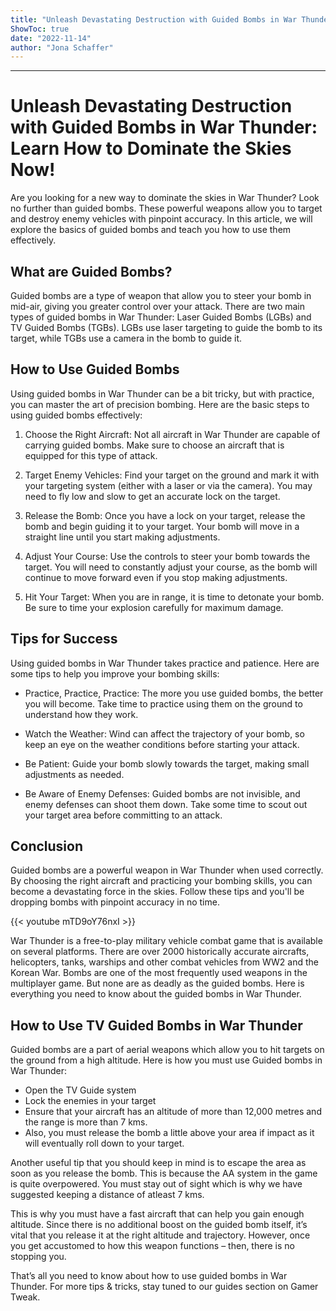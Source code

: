 ```yaml
---
title: "Unleash Devastating Destruction with Guided Bombs in War Thunder: Learn How to Dominate the Skies Now!"
ShowToc: true 
date: "2022-11-14"
author: "Jona Schaffer"
---
```

*****
# Unleash Devastating Destruction with Guided Bombs in War Thunder: Learn How to Dominate the Skies Now!

Are you looking for a new way to dominate the skies in War Thunder? Look no further than guided bombs. These powerful weapons allow you to target and destroy enemy vehicles with pinpoint accuracy. In this article, we will explore the basics of guided bombs and teach you how to use them effectively.

## What are Guided Bombs?

Guided bombs are a type of weapon that allow you to steer your bomb in mid-air, giving you greater control over your attack. There are two main types of guided bombs in War Thunder: Laser Guided Bombs (LGBs) and TV Guided Bombs (TGBs). LGBs use laser targeting to guide the bomb to its target, while TGBs use a camera in the bomb to guide it.

## How to Use Guided Bombs

Using guided bombs in War Thunder can be a bit tricky, but with practice, you can master the art of precision bombing. Here are the basic steps to using guided bombs effectively:

1. Choose the Right Aircraft: Not all aircraft in War Thunder are capable of carrying guided bombs. Make sure to choose an aircraft that is equipped for this type of attack.

2. Target Enemy Vehicles: Find your target on the ground and mark it with your targeting system (either with a laser or via the camera). You may need to fly low and slow to get an accurate lock on the target.

3. Release the Bomb: Once you have a lock on your target, release the bomb and begin guiding it to your target. Your bomb will move in a straight line until you start making adjustments.

4. Adjust Your Course: Use the controls to steer your bomb towards the target. You will need to constantly adjust your course, as the bomb will continue to move forward even if you stop making adjustments.

5. Hit Your Target: When you are in range, it is time to detonate your bomb. Be sure to time your explosion carefully for maximum damage.

## Tips for Success

Using guided bombs in War Thunder takes practice and patience. Here are some tips to help you improve your bombing skills:

- Practice, Practice, Practice: The more you use guided bombs, the better you will become. Take time to practice using them on the ground to understand how they work.

- Watch the Weather: Wind can affect the trajectory of your bomb, so keep an eye on the weather conditions before starting your attack.

- Be Patient: Guide your bomb slowly towards the target, making small adjustments as needed.

- Be Aware of Enemy Defenses: Guided bombs are not invisible, and enemy defenses can shoot them down. Take some time to scout out your target area before committing to an attack.

## Conclusion

Guided bombs are a powerful weapon in War Thunder when used correctly. By choosing the right aircraft and practicing your bombing skills, you can become a devastating force in the skies. Follow these tips and you'll be dropping bombs with pinpoint accuracy in no time.

{{< youtube mTD9oY76nxI >}} 



War Thunder is a free-to-play military vehicle combat game that is available on several platforms. There are over 2000 historically accurate aircrafts, helicopters, tanks, warships and other combat vehicles from WW2 and the Korean War. Bombs are one of the most frequently used weapons in the multiplayer game. But none are as deadly as the guided bombs. Here is everything you need to know about the guided bombs in War Thunder.
 
## How to Use TV Guided Bombs in War Thunder
 
Guided bombs are a part of aerial weapons which allow you to hit targets on the ground from a high altitude. Here is how you must use Guided bombs in War Thunder:
 
- Open the TV Guide system
 - Lock the enemies in your target
 - Ensure that your aircraft has an altitude of more than 12,000 metres and the range is more than 7 kms.
 - Also, you must release the bomb a little above your area if impact as it will eventually roll down to your target.

 

 
Another useful tip that you should keep in mind is to escape the area as soon as you release the bomb. This is because the AA system in the game is quite overpowered. You must stay out of sight which is why we have suggested keeping a distance of atleast 7 kms.
 
This is why you must have a fast aircraft that can help you gain enough altitude. Since there is no additional boost on the guided bomb itself, it’s vital that you release it at the right altitude and trajectory. However, once you get accustomed to how this weapon functions – then, there is no stopping you.
 
That’s all you need to know about how to use guided bombs in War Thunder. For more tips & tricks, stay tuned to our guides section on Gamer Tweak.




